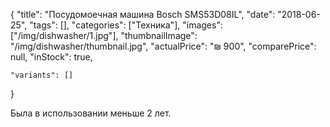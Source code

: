 {
    "title": "Посудомоечная машина Bosch SMS53D08IL",
    "date": "2018-06-25",
    "tags": [],
    "categories": ["Техника"],
    "images": ["/img/dishwasher/1.jpg"],
    "thumbnailImage": "/img/dishwasher/thumbnail.jpg",
    "actualPrice": "₪ 900",
    "comparePrice": null,
    "inStock": true,
	
    "variants": []
}

Была в использовании меньше 2 лет.



